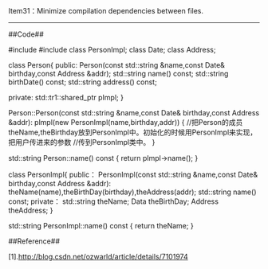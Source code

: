 Item31：Minimize compilation dependencies between files.

-----------------------------------------------------------------------------------

##Code##

#include <string>
#include <memory>
class PersonImpl;
class Date;
class Address;

class Person{
public:
	Person(const std::string &name,const Date& birthday,const Address &addr);
	std::string name() const;
	std::string birthDate() const;
	std::string address() const;

private:
	std::tr1::shared_ptr<PersonImpl> pImpl;
}

Person::Person(const std::string &name,const Date& birthday,const Address &addr):
plmpl(new PersonImpl(name,birthday,addr))
{
	//把Person的成员theName,theBirthday放到PersonImpl中。初始化的时候用PersonImpl来实现，把用户传进来的参数
	//传到PersonImpl类中。
}

std::string Person::name() const
{
	return pImpl->name();
}

class PersonImpl{
	public：
		PersonImpl(const std::string &name,const Date& birthday,const Address &addr):
	theName(name),theBirthDay(birthday),theAddress(addr);
	std::string name() const;
	private：
		std::string theName;
		Data theBirthDay;
		Address theAddress;
}

std::string PersonImpl::name() const
{
	return theName;
}

##Reference##

[1].http://blog.csdn.net/ozwarld/article/details/7101974
